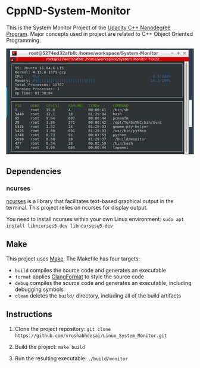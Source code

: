 # CppND-System-Monitor

This is the System Monitor Project of the [Udacity C++ Nanodegree Program](https://www.udacity.com/course/c-plus-plus-nanodegree--nd213). Major concepts used in project are related to C++ Object Oriented Programming.

![System Monitor](images/monitor.png)

## Dependencies
### ncurses
[ncurses](https://www.gnu.org/software/ncurses/) is a library that facilitates text-based graphical output in the terminal. This project relies on ncurses for display output.

You need to install ncurses within your own Linux environment: `sudo apt install libncurses5-dev libncursesw5-dev`

## Make
This project uses [Make](https://www.gnu.org/software/make/). The Makefile has four targets:
* `build` compiles the source code and generates an executable
* `format` applies [ClangFormat](https://clang.llvm.org/docs/ClangFormat.html) to style the source code
* `debug` compiles the source code and generates an executable, including debugging symbols
* `clean` deletes the `build/` directory, including all of the build artifacts

## Instructions

1. Clone the project repository: `git clone https://github.com/vrushabhdesai/Linux_System_Monitor.git`

2. Build the project: `make build`

3. Run the resulting executable: `./build/monitor`
